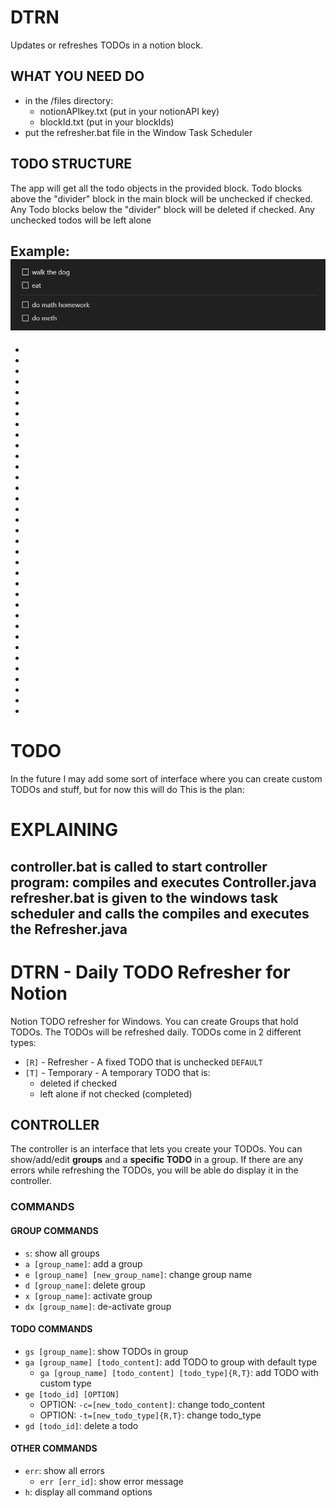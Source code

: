 # DTRN
Updates or refreshes TODOs in a notion block.

## WHAT YOU NEED DO
- in the /files directory:
  - notionAPIkey.txt (put in your notionAPI key)
  - blockId.txt (put in your blockIds)
- put the refresher.bat file in the Window Task Scheduler

## TODO STRUCTURE
The app will get all the todo objects in the provided block. Todo blocks above the "divider" block
in the main block will be unchecked if checked. Any Todo blocks below the "divider" block
will be deleted if checked. Any unchecked todos will be left alone

Example:
![alt text](image.png)
-
-
-
-
-
-
-
-
-
-
-
-
-
-
-
-
-
-
-
-
-
-
-
-
-
-
-
-
-
-
-
-
-
-
-
-

# TODO
In the future I may add some sort of interface where you can create custom TODOs and stuff, but for now this will do
This is the plan:

# EXPLAINING
controller.bat is called to start controller program: compiles and executes Controller.java
refresher.bat is given to the windows task scheduler and calls the compiles and executes the Refresher.java
---

# DTRN - Daily TODO Refresher for Notion
Notion TODO refresher for Windows. You can create Groups that hold TODOs. The TODOs will be refreshed daily. TODOs come in 2 different types:
- `[R]` - Refresher - A fixed TODO that is unchecked `DEFAULT`
- `[T]` - Temporary - A temporary TODO that is:
  - deleted if checked
  - left alone if not checked (completed)

## CONTROLLER
The controller is an interface that lets you create your TODOs. You can show/add/edit **groups** and a **specific TODO** in a group. If there are any errors while refreshing the TODOs, you will be able do display it in the controller.

### COMMANDS
#### GROUP COMMANDS
- `s`: show all groups
- `a [group_name]`: add a group
- `e [group_name] [new_group_name]`: change group name
- `d [group_name]`: delete group
- `x [group_name]`: activate group
- `dx [group_name]`: de-activate group
  
#### TODO COMMANDS
- `gs [group_name]`: show TODOs in group
- `ga [group_name] [todo_content]`: add TODO to group with default type
  - `ga [group_name] [todo_content] [todo_type]{R,T}`: add TODO with custom type
- `ge [todo_id] [OPTION]`
  - OPTION: `-c=[new_todo_content]`: change todo_content
  - OPTION: `-t=[new_todo_type]{R,T}`: change todo_type
- `gd [todo_id]`: delete a todo

#### OTHER COMMANDS
- `err`: show all errors
  - `err [err_id]`: show error message
- `h`: display all command options